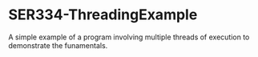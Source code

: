 # SER334-ThreadingExample
A simple example of a program involving multiple threads of execution to demonstrate the funamentals.
